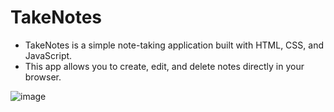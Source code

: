 # TakeNotes

- TakeNotes is a simple note-taking application built with HTML, CSS, and JavaScript.
- This app allows you to create, edit, and delete notes directly in your browser.

![image](https://github.com/user-attachments/assets/40bd7f03-a52a-4118-af7f-041f21490e95)

